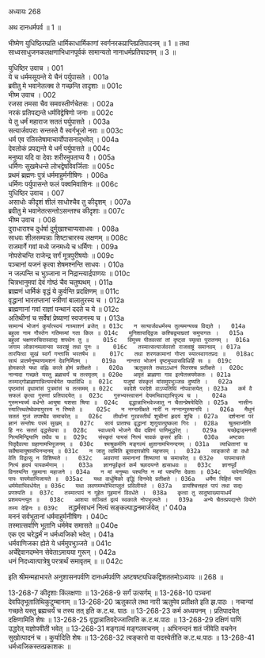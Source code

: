 अध्यायः 268

अथ दानधर्मपर्व ॥ 1 ॥

भीष्मेण युधिष्ठिरम्प्रति धार्मिकाधार्मिकाणां स्वर्गनरकप्राप्तिप्रतिपादनम् ॥ 1 ॥ तथा साध्वसाधुजनकलक्षणाभिधानपूर्वकं सामान्यतो नानाधर्मप्रतिपादनम् ॥ 3 ॥

युधिष्ठिर उवाच ।	001  
ये च धर्ममसूयन्ते ये चैनं पर्युपासते ।	001a  
ब्रवीतु मे भवानेतत्क्व ते गच्छन्ति तादृशाः ॥	001c  
भीष्म उवाच ।	002  
रजसा तमसा चैव समवस्तीर्णचेतसः ।	002a  
नरकं प्रतिपद्यन्ते धर्मविद्वेषिणो जनाः ॥	002c  
ये तु धर्मं महाराज सततं पर्युपासते ।	003a  
सत्यार्जवपराः सन्तस्ते वै स्वर्गभूजो नराः ॥	003c  
धर्म एव रतिस्तेषामाचार्योपासनाद्भवेत् ।	004a  
देवलोकं प्रपद्यन्ते ये धर्मं पर्युपासते ॥	004c  
मनुष्या यदि वा देवाः शरीरमुपताप्य वै ।	005a  
धर्मिणः सुखमेधन्ते लोभद्वेषविवर्जिताः ॥	005c  
प्रथमं ब्रह्मणः पुत्रं धर्ममाहुर्मनीषिणः ।	006a  
धर्मिणः पर्युपासन्ते फलं पक्वमिवाशिनः ॥	006c  
युधिष्ठिर उवाच ।	007  
असाधोः कीदृशं शीलं साधोश्चैव तु कीदृशम् ।	007a  
ब्रवीतु मे भवानेतत्सन्तोऽसन्तश्च कीदृशाः ॥	007c  
भीष्म उवाच ।	008  
दुराधाराश्च दुर्धर्षा दुर्मुखाश्चाप्यसाधवः ।	008a  
साधवः शीलसम्पन्नाः शिष्टाचारस्य लक्षणम् ॥	008c  
राजमार्गे गवां मध्ये जनमध्ये च धर्मिणः ।	009a  
नोपसेचन्ति राजेन्द्र सर्गं मूत्रपुरीषयोः ॥	009c  
पञ्चानां यजनं कृत्वा शेषमश्नन्ति साधवः ।	010a  
न जल्पन्ति च भुञ्जाना न निद्रान्त्यार्द्रपाणयः ॥	010c  
चित्रभानुमपां देवं गोष्ठं चैव चतुष्पथम् ।	011a  
ब्राह्मणं धार्मिकं वृद्धं ये कुर्वन्ति प्रदक्षिणम् ॥	011c  
वृद्धानां भारतप्तानां स्त्रीणां बालातुरस्य च ।	012a  
ब्राह्मणानां गवां राज्ञां पन्थानं ददते च ये ॥	012c  
अतिथीनां च सर्वेषां प्रेष्याणां स्वजनस्य च ।	013a  
`सामान्यं भोजनं कुर्यात्स्वयं नाग्र्याशनं व्रजेत् ॥	013c  
न सत्यार्जवधर्मस्य तुल्यमन्यच्च विद्यते ।	014a  
बहुला नाम गौस्तेन गतिमग्र्यां गता किल ॥	014c  
मुनिशापाद्द्विजः कश्चिद्व्याघ्रतां समुपागतः ।	015a  
बहुलां भक्षणरुचिरास्वाद्य शपथेन तु ॥	015c  
विमुच्य पीतवत्सां तां दृष्ट्वा स्मृत्वा पुरातनम् ।	016a  
जगाम लोकानमलान्सा स्वराष्ट्रं तथा पुनः ॥	016c  
तस्मात्सत्यार्जवरतो राजन्राष्ट्रं समानवम् ।	017a  
तारयित्वा सुखं स्वर्गं गन्तासि भरतर्षभ ॥	017c  
तथा शरणकामानां गोप्ता स्यात्स्वागतप्रदः ॥	018ac  
सायं प्रातर्मनुष्याणामशनं देवनिर्मितम् ।	019a  
नान्तरा भोजनं दृष्टमुपवासविधिर्हि सः ॥	019c  
होमकाले यथा वह्निः काले होमं प्रतीक्षते ।	020a  
ऋतुकाले तथाऽऽधानं पितरश्च प्रतीक्षते ।	020c  
नान्यदा गच्छते यस्तु ब्रह्मचर्यं च तत्स्मृतम् ॥	020e  
अमृतं ब्राह्मणा गाव इत्येतत्त्रयमेकतः ।	021a  
तस्माद्गोब्राह्मणान्नित्यमर्चयेत यथाविधि ॥	021c  
यजुषां संस्कृतं मांसमुपभुञ्जन्न दुष्यति ।	022a  
पृष्ठमांसं वृथामांसं पुत्रमांसं च तत्समम् ॥	022c  
स्वदेशे परदेशे वाऽप्यतिथिं नोपवासयेत् ।	023a  
कर्म वै सफलं कृत्वा गुरुणां प्रतिपादयेत् ॥	023c  
गुरुभ्यस्त्वासनं देयमभिवाद्याभिपूज्य च ।	024a  
गुरुमभ्यर्च्य वर्धन्ते आयुषा यशसा श्रिया ॥	024c  
वृद्धान्नाभिभवेज्जातु न चैतान्प्रेषयेदिति ।	025a  
नासीनः स्यात्स्थितेष्वेवमायुरस्य न रिष्यते ॥	025c  
न नग्नामीक्षते नारीं न नग्नान्पुरुषानपि ।	026a  
मैथुनं सततं गुप्तं तपश्चैव समाचरेत् ॥	026c  
तीर्थानां गुरवस्तीर्थं शुचीनां हृदयं शुचि ।	027a  
दर्शनानां परं ज्ञानं सन्तोषः परमं सुखम् ॥	027c  
सायं प्रातश्च वृद्धानां शृणुयात्पुष्कला गिरः ।	028a  
श्रुतमाप्नोति हि नरः सततं वृद्धसेवया ॥	028c  
स्वाध्याये भोजने चैव दक्षिणं पाणिमुद्धरेत् ।	029a  
यच्छेद्वाङ्मनसी नित्यमिन्द्रियाणि तथैव च ॥	029c  
संस्कृतं पायसं नित्यं यावकं कृसरं हविः ।	030a  
अष्टकाः पितृदैवत्या ग्रहाणामभिपूजनम् ॥	030c  
श्मश्रुकर्मणि मङ्गल्यं क्षुतानामभिनन्दनम् ।	031a  
व्याधितानां च सर्वेषामायुषामभिनन्दनम् ॥	031c  
न जातु त्वमिति ब्रूयादापन्नोपि महत्तरम् ।	032a  
त्वङ्कारो वा वधो वेति विद्वत्सु न विशिष्यते ।	032c  
अवराणां समानानां शिष्याणां च समाचरेत् ॥	032e  
पापमाचरते नित्यं हृदयं पापकर्मणाम् ।	033a  
ज्ञानपूर्वकृतं कर्म च्छादयन्ते ह्यसाधवः ॥	033c  
ज्ञानपूर्वं विनश्यन्ति गूहमाना महाजने ।	034a  
न मां मनुष्याः पश्यन्ति न मां पश्यन्ति देवताः ॥	034c  
पापेनाभिहितः पापः पापमेवाभिजायते ॥	035ac  
यथा वार्धुषिको वृद्धिं दिनभेदे प्रतीक्षते ।	036a  
धर्मेण पिहितं पापं धर्ममेवाभिवर्धयेत् ॥	036c  
यथा लवणमम्भोभिराप्लुतं प्रविलीयते ।	037a  
प्रायश्चित्तहतं पापं तथा सद्यः प्रणश्यति ॥	037c  
तस्मात्पापं न गूहेत गूहमानं विवर्धते ।	038a  
कृत्वा तु सादुष्वाख्यायाधर्मं प्रशमयन्त्युत ॥	038c  
आशया सञ्चितं द्रव्यं स्वकाले नोपभुज्यते ।	039a  
अन्ये चैतत्प्रपद्यन्ते वियोगे तस्य देहिनः ॥	039c  
`तद्धर्मसाधनं नित्यं सङ्कल्पाद्धनमार्जयेत् ।'	040a  
मननं सर्वभूतानां धर्ममाहुर्मनीषिणः ।	040c  
तस्मात्सर्वाणि भूतानि धर्ममेव समासते ॥	040e  
एक एव चरेद्धर्मं न धर्मध्वजिको भवेत् ।	041a  
धर्मवाणिजका ह्येते ये धर्ममुपभुञ्जते ॥	041c  
अर्चेद्देवानदम्भेन सेवेताऽमायया गुरून् ।	042a  
धनं निदध्यात्पात्रेषु परत्रार्थं समावृतम् ॥ ॥	042c  

इति श्रीमन्महाभारते अनुशासनपर्वणि दानधर्मपर्वणि अष्टषष्ट्यधिकद्विशततमोऽध्यायः ॥ 268 ॥

13-268-7 कीदृशाः किंलक्षणाः ॥ 13-268-9 सर्गं उत्सर्गम् ॥ 13-268-10 पञ्चनां देवपितृभूतातिथिकुटुम्बानाम् ॥ 13-268-20 ऋतुकाले तथा नारी ऋतुमेव प्रतीक्षते इति झ.पाठः । नचान्यां गच्छते यस्तु ब्रह्मचर्यं च तस्य तत् इति क.ट.थ. पाठः ॥ 13-268-23 कर्म अध्ययनम् । प्रतिपादयेत् दक्षिणामिति शेषः ॥ 13-268-25 वृद्धान्नातिवदेज्जात्विति क.ट.थ.पाठः ॥ 13-268-29 दक्षिणं पाणिं उद्धरेत् यज्ञोपवीती भवेत् ॥ 13-268-31 मङ्गल्यं मङ्गलवचनम् । अभिनन्दनं शतं जीवेति वचनेन सुखोत्पादनं च । कुर्यादिति शेषः ॥ 13-268-32 त्वङ्कारो वा वदस्वेतीति क.ट.थ.पाठः ॥ 13-268-41 धर्मध्वजिकस्तत्प्रकाशकः ॥
